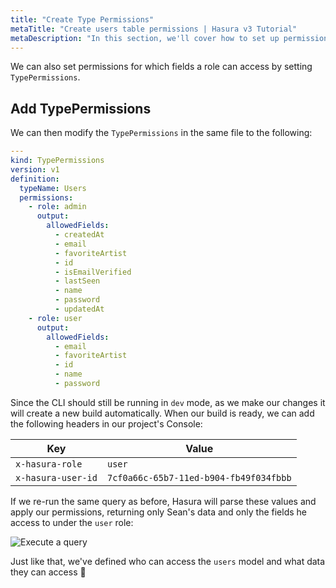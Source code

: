 ```yaml
---
title: "Create Type Permissions"
metaTitle: "Create users table permissions | Hasura v3 Tutorial"
metaDescription: "In this section, we'll cover how to set up permissions for the users table for select operations."
---
```


We can also set permissions for which fields a role can access by setting `TypePermissions`.

## Add TypePermissions

We can then modify the `TypePermissions` in the same file to the following:

```yaml
---
kind: TypePermissions
version: v1
definition:
  typeName: Users
  permissions:
    - role: admin
      output:
        allowedFields:
          - createdAt
          - email
          - favoriteArtist
          - id
          - isEmailVerified
          - lastSeen
          - name
          - password
          - updatedAt
    - role: user
      output:
        allowedFields:
          - email
          - favoriteArtist
          - id
          - name
          - password
```

Since the CLI should still be running in `dev` mode, as we make our changes it will create a new build automatically.
When our build is ready, we can add the following headers in our project's Console:

| Key                | Value                                  |
| ------------------ | -------------------------------------- |
| `x-hasura-role`    | `user`                                 |
| `x-hasura-user-id` | `7cf0a66c-65b7-11ed-b904-fb49f034fbbb` |

If we re-run the same query as before, Hasura will parse these values and apply our permissions, returning only Sean's
data and only the fields he access to under the `user` role:

![Execute a query](https://graphql-engine-cdn.hasura.io/learn-hasura/assets/backend-stack/v3/beta/0.0.1_console_query-with-permissions.png)

Just like that, we've defined who can access the `users` model and what data they can access 🎉
